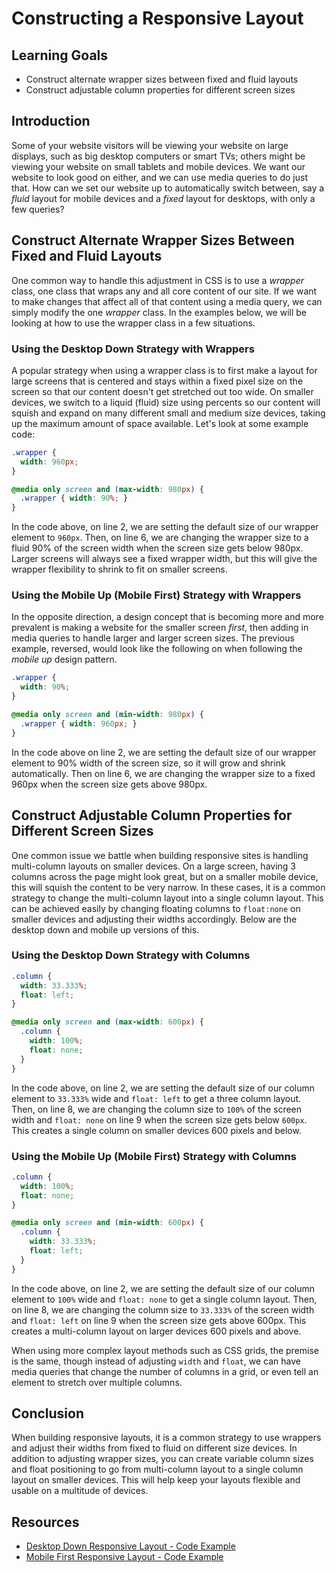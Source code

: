 # Constructing a Responsive Layout

## Learning Goals

- Construct alternate wrapper sizes between fixed and fluid layouts
- Construct adjustable column properties for different screen sizes

## Introduction

Some of your website visitors will be viewing your website on large displays,
such as big desktop computers or smart TVs; others might be viewing your website
on small tablets and mobile devices. We want our website to look good on either,
and we can use media queries to do just that. How can we set our website up to
automatically switch between, say a _fluid_ layout for mobile devices and a _fixed_
layout for desktops, with only a few queries?

## Construct Alternate Wrapper Sizes Between Fixed and Fluid Layouts

One common way to handle this adjustment in CSS is to use a _wrapper_ class, one
class that wraps any and all core content of our site.  If we want to make
changes that affect all of that content using a media query, we can simply
modify the one _wrapper_ class. In the examples below, we will be looking at how
to use the wrapper class in a few situations.

### Using the Desktop Down Strategy with Wrappers

A popular strategy when using a wrapper class is to first make a layout for
large screens that is centered and stays within a fixed pixel size on the
screen so that our content doesn't get stretched out too wide. On smaller
devices, we switch to a liquid (fluid) size using percents so our content will
squish and expand on many different small and medium size devices, taking up the
maximum amount of space available. Let's look at some example code:

```css
.wrapper {
  width: 960px;
}

@media only screen and (max-width: 980px) {
  .wrapper { width: 90%; }
}
```

In the code above, on line 2, we are setting the default size of our wrapper
element to `960px`. Then, on line 6, we are changing the wrapper size to a fluid
90% of the screen width when the screen size gets below 980px. Larger screens
will always see a fixed wrapper width, but this will give the wrapper
flexibility to shrink to fit on smaller screens.

### Using the Mobile Up (Mobile First) Strategy with Wrappers

In the opposite direction, a design concept that is becoming more and more
prevalent is making a website for the smaller screen _first_, then adding in
media queries to handle larger and larger screen sizes.  The previous example,
reversed, would look like the following on when following the _mobile up_ design
pattern.

```css
.wrapper {
  width: 90%;
}

@media only screen and (min-width: 980px) {
  .wrapper { width: 960px; }
}
```

In the code above on line 2, we are setting the default size of our wrapper
element to 90% width of the screen size, so it will grow and shrink
automatically. Then on line 6, we are changing the wrapper size to a fixed 960px
when the screen size gets above 980px.

## Construct Adjustable Column Properties for Different Screen Sizes 

One common issue we battle when building responsive sites is handling
multi-column layouts on smaller devices. On a large screen, having 3 columns
across the page might look great, but on a smaller mobile device, this will
squish the content to be very narrow. In these cases, it is a common strategy to
change the multi-column layout into a single column layout. This can be achieved
easily by changing floating columns to `float:none` on smaller devices and
adjusting their widths accordingly. Below are the desktop down and mobile up
versions of this.

### Using the Desktop Down Strategy with Columns

```css
.column {
  width: 33.333%;
  float: left;
}

@media only screen and (max-width: 600px) {
  .column {
    width: 100%;
    float: none;
  }
}
```

In the code above, on line 2, we are setting the default size of our column
element to `33.333%` wide and `float: left` to get a three column layout. Then,
on line 8, we are changing the column size to `100%` of the screen width and
`float: none` on line 9 when the screen size gets below `600px`. This creates a
single column on smaller devices 600 pixels and below.

### Using the Mobile Up (Mobile First) Strategy with Columns

```css
.column {
  width: 100%;
  float: none;
}

@media only screen and (min-width: 600px) {
  .column {
    width: 33.333%;
    float: left;
  }
}
```

In the code above, on line 2, we are setting the default size of our column
element to `100%` wide and `float: none` to get a single column layout. Then, on
line 8, we are changing the column size to `33.333%` of the screen width and
`float: left` on line 9 when the screen size gets above 600px. This creates a
multi-column layout on larger devices 600 pixels and above.

When using more complex layout methods such as CSS grids, the premise is the
same, though instead of adjusting `width` and `float`, we can have media queries
that change the number of columns in a grid, or even tell an element to stretch
over multiple columns.

## Conclusion

When building responsive layouts, it is a common strategy to use wrappers and
adjust their widths from fixed to fluid on different size devices. In addition
to adjusting wrapper sizes, you can create variable column sizes and float positioning
to go from multi-column layout to a single column layout on smaller devices. This
will help keep your layouts flexible and usable on a multitude of devices.

## Resources

- [Desktop Down Responsive Layout - Code Example](http://jsfiddle.net/flatiron_school/jERBH/4/)
- [Mobile First Responsive Layout - Code Example](http://jsfiddle.net/flatiron_school/jERBH/5/)
